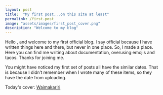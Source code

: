 ```yaml
---
layout: post
title:  "My first post...on this site at least"
permalink: /first-post
image: "assets/images/first_post_cover.png"
description: "Welcome to my blog"
---
```


Hello <i class="fas fa-hand-sparkles"></i>, and welcome to my first official blog. I say official because I have written things here and there, but never in one place. So, I made a place. Here you can find me writing about documentation, overusing emojis <i class="far fa-smile"></i> and tacos. Thanks for joining me.

You might have noticed my first set of posts all have the similar dates. That is because I didn’t remember when I wrote many of these items, so they have the date from uploading.

Today's cover: [Waimakariri](https://products.ls.graphics/paaatterns/preview.html)